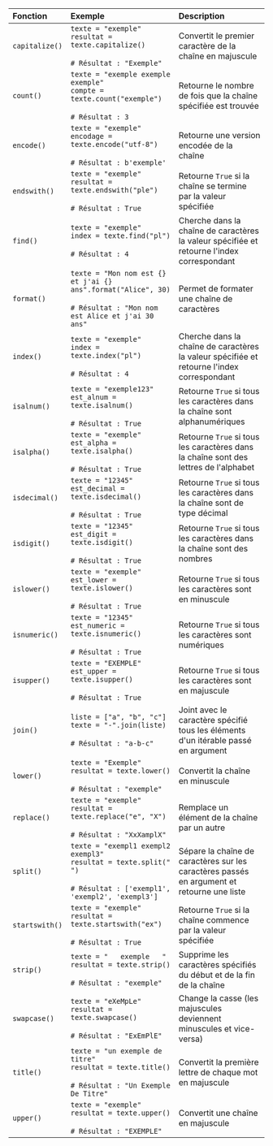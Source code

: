 | Fonction | Exemple | Description |
|:---------|:--------|:------------|
| `capitalize()` | `texte = "exemple"`<br>`resultat = texte.capitalize()`<br><br>`# Résultat : "Exemple"`| Convertit le premier caractère de la chaîne en majuscule |
| `count()`      | `texte = "exemple exemple exemple"`<br>`compte = texte.count("exemple")`<br><br>`# Résultat : 3` | Retourne le nombre de fois que la chaîne spécifiée est trouvée |
| `encode()`     | `texte = "exemple"`<br>`encodage = texte.encode("utf-8")`<br><br>`# Résultat : b'exemple'` | Retourne une version encodée de la chaîne |
| `endswith()`   | `texte = "exemple"`<br>`resultat = texte.endswith("ple")`<br><br>`# Résultat : True` | Retourne `True` si la chaîne se termine par la valeur spécifiée  |
| `find()`       | `texte = "exemple"`<br>`index = texte.find("pl")`<br><br>`# Résultat : 4` | Cherche dans la chaîne de caractères la valeur spécifiée et retourne l'index correspondant |
| `format()`     | `texte = "Mon nom est {} et j'ai {} ans".format("Alice", 30)`<br><br>`# Résultat : "Mon nom est Alice et j'ai 30 ans"`       | Permet de formater une chaîne de caractères  |
| `index()`      | `texte = "exemple"`<br>`index = texte.index("pl")`<br><br>`# Résultat : 4` | Cherche dans la chaîne de caractères la valeur spécifiée et retourne l'index correspondant |
| `isalnum()`    | `texte = "exemple123"`<br>`est_alnum = texte.isalnum()`<br><br>`# Résultat : True` | Retourne `True` si tous les caractères dans la chaîne sont alphanumériques |
| `isalpha()`    | `texte = "exemple"`<br>`est_alpha = texte.isalpha()`<br><br>`# Résultat : True` | Retourne `True` si tous les caractères dans la chaîne sont des lettres de l'alphabet |
| `isdecimal()`  | `texte = "12345"`<br>`est_decimal = texte.isdecimal()`<br><br>`# Résultat : True` | Retourne `True` si tous les caractères dans la chaîne sont de type décimal |
| `isdigit()`    | `texte = "12345"`<br>`est_digit = texte.isdigit()`<br><br>`# Résultat : True` | Retourne `True` si tous les caractères dans la chaîne sont des nombres |
| `islower()`    | `texte = "exemple"`<br>`est_lower = texte.islower()`<br><br>`# Résultat : True` | Retourne `True` si tous les caractères sont en minuscule |
| `isnumeric()`  | `texte = "12345"`<br>`est_numeric = texte.isnumeric()`<br><br>`# Résultat : True` | Retourne `True` si tous les caractères sont numériques |
| `isupper()`    | `texte = "EXEMPLE"`<br>`est_upper = texte.isupper()`<br><br>`# Résultat : True` | Retourne `True` si tous les caractères sont en majuscule |
| `join()`       | `liste = ["a", "b", "c"]`<br>`texte = "-".join(liste)`<br><br>`# Résultat : "a-b-c"` | Joint avec le caractère spécifié tous les éléments d'un itérable passé en argument |
| `lower()`      | `texte = "Exemple"`<br>`resultat = texte.lower()`<br><br>`# Résultat : "exemple"` | Convertit la chaîne en minuscule |
| `replace()`    | `texte = "exemple"`<br>`resultat = texte.replace("e", "X")`<br><br>`# Résultat : "XxXamplX"` | Remplace un élément de la chaîne par un autre |
| `split()`      | `texte = "exempl1 exempl2 exempl3"`<br>`resultat = texte.split(" ")`<br><br>`# Résultat : ['exempl1', 'exempl2', 'exempl3']` | Sépare la chaîne de caractères sur les caractères passés en argument et retourne une liste |
| `startswith()` | `texte = "exemple"`<br>`resultat = texte.startswith("ex")`<br><br>`# Résultat : True` | Retourne `True` si la chaîne commence par la valeur spécifiée |
| `strip()`      | `texte = "   exemple   "`<br>`resultat = texte.strip()`<br><br>`# Résultat : "exemple"` | Supprime les caractères spécifiés du début et de la fin de la chaîne |
| `swapcase()`   | `texte = "eXeMpLe"`<br>`resultat = texte.swapcase()`<br><br>`# Résultat : "ExEmPlE"` | Change la casse (les majuscules deviennent minuscules et vice-versa) |
| `title()`      | `texte = "un exemple de titre"`<br>`resultat = texte.title()`<br><br>`# Résultat : "Un Exemple De Titre"` | Convertit la première lettre de chaque mot en majuscule                                    |
| `upper()`      | `texte = "exemple"`<br>`resultat = texte.upper()`<br><br>`# Résultat : "EXEMPLE"` | Convertit une chaîne en majuscule |
